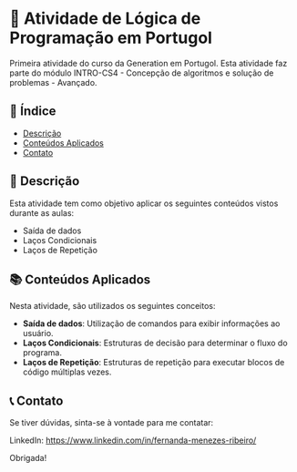 # 🌟 Atividade de Lógica de Programação em Portugol

Primeira atividade do curso da Generation em Portugol. Esta atividade faz parte do módulo INTRO-CS4 - Concepção de algoritmos e solução de problemas - Avançado.

## 📖 Índice
- [Descrição](#descrição)
- [Conteúdos Aplicados](#conteúdos-aplicados)
- [Contato](#contato)

## 📄 Descrição

Esta atividade tem como objetivo aplicar os seguintes conteúdos vistos durante as aulas:
- Saída de dados
- Laços Condicionais
- Laços de Repetição

## 📚 Conteúdos Aplicados

Nesta atividade, são utilizados os seguintes conceitos:
- **Saída de dados**: Utilização de comandos para exibir informações ao usuário.
- **Laços Condicionais**: Estruturas de decisão para determinar o fluxo do programa.
- **Laços de Repetição**: Estruturas de repetição para executar blocos de código múltiplas vezes.
  
## 📞 Contato

Se tiver dúvidas, sinta-se à vontade para me contatar:

LinkedIn: https://www.linkedin.com/in/fernanda-menezes-ribeiro/

Obrigada!
